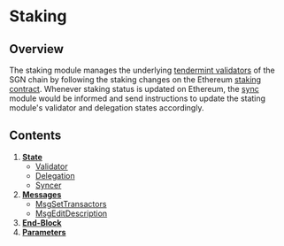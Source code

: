 <!--
order: 0
title: Staking Overview
parent:
  title: "staking"
-->

# Staking

## Overview

The staking module manages the underlying [tendermint validators](https://docs.tendermint.com/master/nodes/validators.html) of the SGN chain by following the staking changes on the Ethereum [staking contract](https://github.com/celer-network/sgn-v2-contracts/blob/main/contracts/Staking.sol). Whenever staking status is updated on Ethereum, the [sync](../../sync) module would be informed and send instructions to update the stating module's validator and delegation states accordingly.

## Contents

1. **[State](01_state.md)**
    - [Validator](01_state.md#validator)
    - [Delegation](01_state.md#delegation)
    - [Syncer](01_state.md#syncer)
2. **[Messages](02_messages.md)**
    - [MsgSetTransactors](02_messages.md#msgsettransactors)
    - [MsgEditDescription](02_messages.md#msgeditdescription)
3. **[End-Block](03_end_block.md)**
4. **[Parameters](04_params.md)**